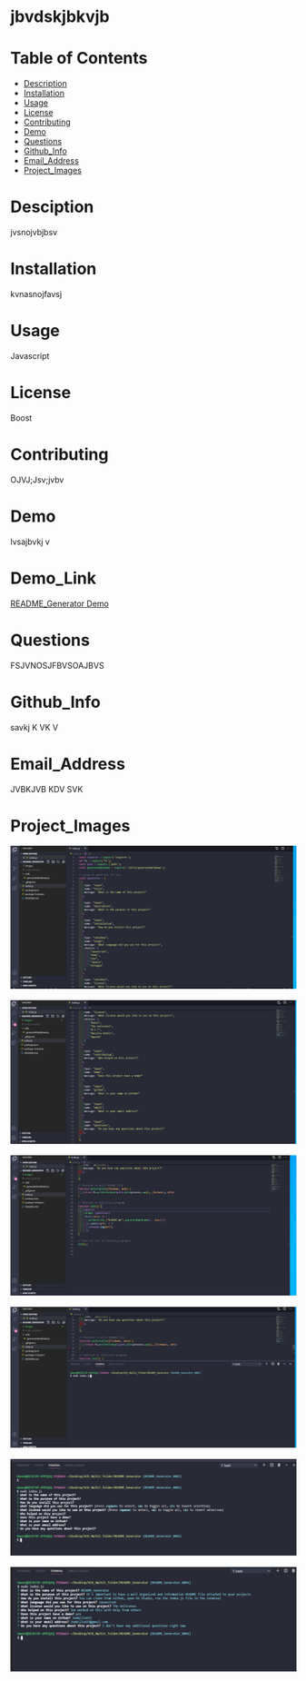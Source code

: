 # jbvdskjbkvjb

# Table of Contents
  * [Description](#description)
  * [Installation](#installation)
  * [Usage](#usage)
  * [License](#license)
  * [Contributing](#contributing)
  * [Demo](#demo)
  * [Questions](#questions)
  * [Github_Info](#github_info)
  * [Email_Address](#email_address)
  * [Project_Images](#project_images)


# Desciption
  jvsnojvbjbsv

# Installation
  kvnasnojfavsj

# Usage
  Javascript

# License
  Boost

# Contributing
  OJVJ;Jsv;jvbv

# Demo
  lvsajbvkj v

# Demo_Link
  [README_Generator Demo](https://drive.google.com/file/d/1L0TKOWWN13dmA5Cysw9s4uufbqDITs5E/view)

# Questions
  FSJVNOSJFBVSOAJBVS

# Github_Info
  savkj K VK V

# Email_Address
  JVBKJVB KDV SVK 

# Project_Images

  <img src="./images/readme_01.PNG">

  <br/>
  <br/>

  <img src="./images/readme_02.PNG">
  
  <br/>
  <br/>

  <img src="./images/readme_03.PNG">

  <br/>
  <br/>

  <img src="./images/readme_04.PNG">

  <br/>
  <br/>

  <img src="./images/readme_05.PNG">

  <br/> 
  <br/>

  <img src="./images/readme_06.PNG">

 

